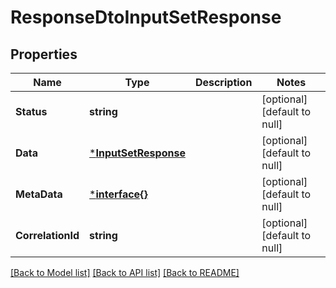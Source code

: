 # ResponseDtoInputSetResponse

## Properties
Name | Type | Description | Notes
------------ | ------------- | ------------- | -------------
**Status** | **string** |  | [optional] [default to null]
**Data** | [***InputSetResponse**](InputSetResponse.md) |  | [optional] [default to null]
**MetaData** | [***interface{}**](interface{}.md) |  | [optional] [default to null]
**CorrelationId** | **string** |  | [optional] [default to null]

[[Back to Model list]](../README.md#documentation-for-models) [[Back to API list]](../README.md#documentation-for-api-endpoints) [[Back to README]](../README.md)

